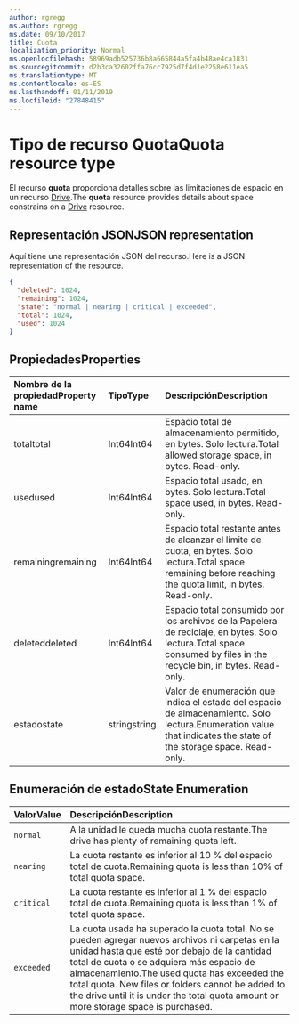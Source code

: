 ```yaml
---
author: rgregg
ms.author: rgregg
ms.date: 09/10/2017
title: Cuota
localization_priority: Normal
ms.openlocfilehash: 58969adb525736b8a665844a5fa4b48ae4ca1831
ms.sourcegitcommit: d2b3ca32602ffa76cc7925d7f4d1e2258e611ea5
ms.translationtype: MT
ms.contentlocale: es-ES
ms.lasthandoff: 01/11/2019
ms.locfileid: "27848415"
---
```

# <a name="quota-resource-type"></a><span data-ttu-id="9b675-102">Tipo de recurso Quota</span><span class="sxs-lookup"><span data-stu-id="9b675-102">Quota resource type</span></span>

<span data-ttu-id="9b675-103">El recurso **quota** proporciona detalles sobre las limitaciones de espacio en un recurso [Drive](drive.md).</span><span class="sxs-lookup"><span data-stu-id="9b675-103">The **quota** resource provides details about space constrains on a [Drive](drive.md) resource.</span></span>

## <a name="json-representation"></a><span data-ttu-id="9b675-104">Representación JSON</span><span class="sxs-lookup"><span data-stu-id="9b675-104">JSON representation</span></span>

<span data-ttu-id="9b675-105">Aquí tiene una representación JSON del recurso.</span><span class="sxs-lookup"><span data-stu-id="9b675-105">Here is a JSON representation of the resource.</span></span>

<!-- {
  "blockType": "resource",
  "optionalProperties": [ ],
  "@odata.type": "microsoft.graph.quota"
}-->

```json
{
  "deleted": 1024,
  "remaining": 1024,
  "state": "normal | nearing | critical | exceeded",
  "total": 1024,
  "used": 1024
}
```

## <a name="properties"></a><span data-ttu-id="9b675-106">Propiedades</span><span class="sxs-lookup"><span data-stu-id="9b675-106">Properties</span></span>

| <span data-ttu-id="9b675-107">Nombre de la propiedad</span><span class="sxs-lookup"><span data-stu-id="9b675-107">Property name</span></span> | <span data-ttu-id="9b675-108">Tipo</span><span class="sxs-lookup"><span data-stu-id="9b675-108">Type</span></span>   | <span data-ttu-id="9b675-109">Descripción</span><span class="sxs-lookup"><span data-stu-id="9b675-109">Description</span></span>                                                                 |
|:--------------|:-------|:----------------------------------------------------------------------------|
| <span data-ttu-id="9b675-110">total</span><span class="sxs-lookup"><span data-stu-id="9b675-110">total</span></span>         | <span data-ttu-id="9b675-111">Int64</span><span class="sxs-lookup"><span data-stu-id="9b675-111">Int64</span></span>  | <span data-ttu-id="9b675-p101">Espacio total de almacenamiento permitido, en bytes. Solo lectura.</span><span class="sxs-lookup"><span data-stu-id="9b675-p101">Total allowed storage space, in bytes. Read-only.</span></span>                           |
| <span data-ttu-id="9b675-114">used</span><span class="sxs-lookup"><span data-stu-id="9b675-114">used</span></span>          | <span data-ttu-id="9b675-115">Int64</span><span class="sxs-lookup"><span data-stu-id="9b675-115">Int64</span></span>  | <span data-ttu-id="9b675-p102">Espacio total usado, en bytes. Solo lectura.</span><span class="sxs-lookup"><span data-stu-id="9b675-p102">Total space used, in bytes. Read-only.</span></span>                                      |
| <span data-ttu-id="9b675-118">remaining</span><span class="sxs-lookup"><span data-stu-id="9b675-118">remaining</span></span>     | <span data-ttu-id="9b675-119">Int64</span><span class="sxs-lookup"><span data-stu-id="9b675-119">Int64</span></span>  | <span data-ttu-id="9b675-p103">Espacio total restante antes de alcanzar el límite de cuota, en bytes. Solo lectura.</span><span class="sxs-lookup"><span data-stu-id="9b675-p103">Total space remaining before reaching the quota limit, in bytes. Read-only.</span></span> |
| <span data-ttu-id="9b675-122">deleted</span><span class="sxs-lookup"><span data-stu-id="9b675-122">deleted</span></span>       | <span data-ttu-id="9b675-123">Int64</span><span class="sxs-lookup"><span data-stu-id="9b675-123">Int64</span></span>  | <span data-ttu-id="9b675-p104">Espacio total consumido por los archivos de la Papelera de reciclaje, en bytes. Solo lectura.</span><span class="sxs-lookup"><span data-stu-id="9b675-p104">Total space consumed by files in the recycle bin, in bytes. Read-only.</span></span>      |
| <span data-ttu-id="9b675-126">estado</span><span class="sxs-lookup"><span data-stu-id="9b675-126">state</span></span>         | <span data-ttu-id="9b675-127">string</span><span class="sxs-lookup"><span data-stu-id="9b675-127">string</span></span> | <span data-ttu-id="9b675-p105">Valor de enumeración que indica el estado del espacio de almacenamiento. Solo lectura.</span><span class="sxs-lookup"><span data-stu-id="9b675-p105">Enumeration value that indicates the state of the storage space. Read-only.</span></span> |

## <a name="state-enumeration"></a><span data-ttu-id="9b675-130">Enumeración de estado</span><span class="sxs-lookup"><span data-stu-id="9b675-130">State Enumeration</span></span>

| <span data-ttu-id="9b675-131">Valor</span><span class="sxs-lookup"><span data-stu-id="9b675-131">Value</span></span>      | <span data-ttu-id="9b675-132">Descripción</span><span class="sxs-lookup"><span data-stu-id="9b675-132">Description</span></span>                                                                                                                                                                 |
|:-----------|:----------------------------------------------------------------------------------------------------------------------------------------------------------------------------|
| `normal`   | <span data-ttu-id="9b675-133">A la unidad le queda mucha cuota restante.</span><span class="sxs-lookup"><span data-stu-id="9b675-133">The drive has plenty of remaining quota left.</span></span>                                                                                                                               |
| `nearing`  | <span data-ttu-id="9b675-134">La cuota restante es inferior al 10 % del espacio total de cuota.</span><span class="sxs-lookup"><span data-stu-id="9b675-134">Remaining quota is less than 10% of total quota space.</span></span>                                                                                                                      |
| `critical` | <span data-ttu-id="9b675-135">La cuota restante es inferior al 1 % del espacio total de cuota.</span><span class="sxs-lookup"><span data-stu-id="9b675-135">Remaining quota is less than 1% of total quota space.</span></span>                                                                                                                       |
| `exceeded` | <span data-ttu-id="9b675-p106">La cuota usada ha superado la cuota total. No se pueden agregar nuevos archivos ni carpetas en la unidad hasta que esté por debajo de la cantidad total de cuota o se adquiera más espacio de almacenamiento.</span><span class="sxs-lookup"><span data-stu-id="9b675-p106">The used quota has exceeded the total quota. New files or folders cannot be added to the drive until it is under the total quota amount or more storage space is purchased.</span></span> |

<!-- {
  "type": "#page.annotation",
  "description": "The quota facet provides information about how much space the OneDrive has available.",
  "keywords": "quota,available,remaining,used",
  "section": "documentation",
  "suppressions": [
    "Warning: /api-reference/v1.0/resources/quota.md:
      Found potential enums in resource example that weren't defined in a table:(normal, nearing,critical,exceeded) are in resource, but () are in table"
  ],
  "tocPath": "Facets/Quota"
} -->
